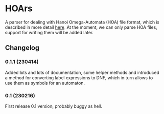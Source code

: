 # HOArs

A parser for dealing with Hanoi Omega-Automata (HOA) file format, which is described in more detail [here](https://adl.github.io/hoaf/).
At the moment, we can only parse HOA files, support for writing them will be added later.

## Changelog
### 0.1.1 (230414)
Added lots and lots of documentation, some helper methods and introduced a
method for converting label expressions to DNF, which in turn allows to
use them as symbols for an automaton.

### 0.1 (230216)
First release 0.1 version, probably buggy as hell.